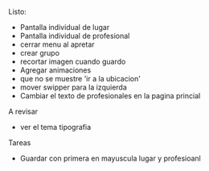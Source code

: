  
 
Listo:
- Pantalla individual de lugar 
- Pantalla individual de profesional
- cerrar menu al apretar
- crear grupo
 - recortar imagen cuando guardo
 - Agregar animaciones 
 - que no se muestre 'ir a la ubicacion'
 - mover swipper para la izquierda
 - Cambiar el texto de profesionales en la pagina princial 

A revisar
 - ver el tema tipografia


 Tareas
 - Guardar con primera en mayuscula lugar y profesioanl

